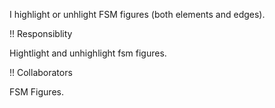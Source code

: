 I highlight or unhlight FSM figures (both elements and edges).

!! Responsiblity

Hightlight and unhighlight fsm figures.

!! Collaborators

FSM Figures.